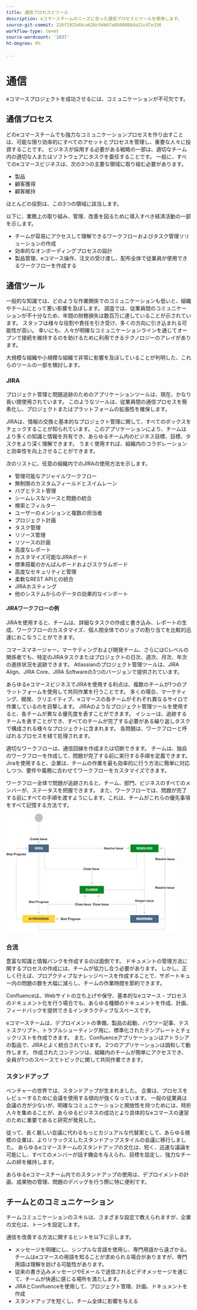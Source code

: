 ```yaml
---
title: 通信プロセスとツール
description: eコマースチームのニーズに合った通信プロセスとツールを使用します。
source-git-commit: 226f1925d9ca628c94b67a86888084a21cd7e336
workflow-type: tm+mt
source-wordcount: '1037'
ht-degree: 0%

---
```



# 通信

eコマースプロジェクトを成功させるには、コミュニケーションが不可欠です。

## 通信プロセス

どのeコマースチームでも強力なコミュニケーションプロセスを作り出すことは、可能な限り効率的にすべてのアセットとプロセスを管理し、重要な人々に投資することです。 ビジネスが採用する必要がある戦略の一部は、適切なチーム内の適切な人またはソフトウェアにタスクを委任することです。 一般に、すべてのeコマースビジネスは、次の3つの主要な領域に取り組む必要があります。

- 製品
- 顧客獲得
- 顧客維持

ほとんどの役割は、この3つの領域に該当します。

以下に、業務上の取り組み、管理、改善を図るために導入すべき経済活動の一部を示します。

- チームが容易にアクセスして理解できるワークフローおよびタスク管理ソリューションの作成
- 効率的なオンボーディングプロセスの設計
- 製品管理、eコマース操作、注文の受け渡し、配布全体で従業員が使用できるワークフローを作成する

## 通信ツール

一般的な知識では、どのような作業関係でのコミュニケーションも低いと、組織やチームにとって悪い影響を及ぼします。 調査では、従業員間のコミュニケーションが不十分なため、年間の財務損失は数百万に達していることが示されています。 スタッフは様々な役割や責任を引き受け、多くの方向に引き込まれる可能性が高い。 幸いにも、人々が明確なコミュニケーションラインを通じてオープンで接続を維持するのを助けるために利用できるテクノロジーのアレイがあります。

大規模な組織や小規模な組織で非常に影響を及ぼしていることが判明した、これらのツールの一部を検討します。

### JIRA

プロジェクト管理と問題追跡のためのアプリケーションツールは、現在、かなり長い間使用されています。 このようなツールは、従業員間の通信プロセスを簡素化し、プロジェクトまたはプラットフォームの拡張性を確保します。

JIRAは、情報の交換と基本的なプロジェクト管理に関して、すべてのボックスをチェックすることが知られています。 このアプリケーションにより、チームはより多くの知識と情報を共有でき、あらゆるチーム内のビジネス目標、目標、タスクをより深く理解できます。 うまく使用すれば、組織内のコラボレーションと効率性を向上させることができます。

次のリストに、任意の組織内でのJIRAの使用方法を示します。

- 管理可能なアジャイルワークフロー
- 無制限のカスタムフィールドとスイムレーン
- バグとテスト管理
- シームレスなソースと問題の統合
- 検索とフィルター
- ユーザーのメンションと複数の担当者
- プロジェクト計画
- タスク管理
- リソース管理
- リソースの計画
- 高度なレポート
- カスタマイズ可能なJIRAボード
- 標準搭載のかんばんボードおよびスクラムボード
- 高度なセキュリティと管理
- 柔軟なREST APIとの統合
- JIRAホスティング
- 他のシステムからのデータの効果的なインポート

#### JIRAワークフローの例

JIRAを使用すると、チームは、詳細なタスクの作成と書き込み、レポートの生成、ワークフローのカスタマイズ、個人間全体でのジョブの割り当てを比較的迅速におこなうことができます。

コマースマネージャー、マーケティングおよび開発チーム、さらにはCレベルの関係者でも、特定のJIRAタスクまたはプロジェクトの日次、週次、月次、年次の進捗状況を追跡できます。 Atlassianのプロジェクト管理ツールは、JIRA Align、JIRA Core、JIRA Softwareの3つのバージョンで提供されています。

あらゆるeコマースビジネスでJIRAを使用する利点は、複数のチームが1つのプラットフォームを使用して共同作業を行うことです。 多くの場合、マーケティング、開発、クリエイティブ、eコマースの各チームがそれぞれ異なるサイロで作業しているのを目撃します。 JIRAのようなプロジェクト管理ツールを使用すると、各チームが異なる優先度を表すことができます。 イシューは、追跡するチームを表すことができ、すべてのチームが完了する必要がある繰り返しタスクで構成される様々なプロジェクトに含まれます。 各問題は、ワークフローと呼ばれるプロセスを経て処理されます。

適切なワークフローは、通信回線を作成または切断できます。 チームは、独自のワークフローを作成して、問題が完了する前に実行する手順を定義できます。 Jiraを使用すると、企業は、チームの作業を最も効率的に行う方法に簡単に対応しつつ、要件や義務に合わせてワークフローをカスタマイズできます。

ワークフロー全体で問題が追跡されると、チーム、部門、ビジネスのすべてのメンバーが、ステータスを把握できます。 また、ワークフローでは、問題が完了する前にすべての手順を渡すようにします。これは、チームがこれらの優先事項をすべて記憶する方法です。

![JIRAワークフローのサンプル図](../../assets/playbooks/jira-workflow-example.png)

### 合流

豊富な知識と情報バンクを作成するのは面倒です。 ドキュメントの管理方法に関するプロセスの作成には、チームが協力し合う必要があります。 しかし、正しく行えば、プロアクティブなナレッジベースを作成することで、サポートキュー内の問題の数を大幅に減らし、チームの作業時間を節約できます。

Confluenceは、Webサイトの立ち上げや保守、基本的なeコマース・プロセスのドキュメント化を行う場合でも、あらゆる種類のドキュメントを作成、計画、フィードバックを提供できるインタラクティブなスペースです。

eコマースチームは、デプロイメントの準備、製品の起動、ハウツー記事、テストスクリプト、トラブルシューティング用に、標準化されたテンプレートとチェックリストを作成できます。 また、Confluenceアプリケーションはアトラシアの製品で、JIRAとよく統合されています。 2つのアプリケーションは調和して動作します。 作成されたコンテンツは、組織内のチームが簡単にアクセスでき、全員が1つのスペースでトピックに関して共同作業できます。

### スタンドアップ

ベンチャーの世界では、スタンドアップが生まれました。 企業は、プロセスをレビューするために会議を使用する傾向が強くなっています。 一般の従業員は会議の方が少ないが、明確なコミュニケーションと開放性を持つためには、時折人々を集めることが、あらゆるビジネスの成功とより具体的なeコマースの運営のために重要であると研究が発見した。

従って、長く厳しい会議に代わるもっとカジュアルな代替案として、あらゆる規模の企業は、よりリラックスしたスタンドアップスタイルの会議に移行しました。 あらゆるeコマースチームのスタンドアップの文化は、短く、迅速な議論を可能にし、すべてのメンバーが話す機会を与えられ、目標を設定し、強力なチームの絆を維持します。

あらゆるeコマースチーム内でのスタンドアップの使用は、デプロイメントの計画、成果物の管理、問題のデバッグを行う際に特に便利です。

## チームとのコミュニケーション

チームコミュニケーションのスキルは、さまざまな設定で教えられますが、企業の文化は、トーンを設定します。

通信を改善する方法に関するヒントを以下に示します。

- メッセージを明確にし、シンプルな言語を使用し、専門用語から遠ざかる。 チームはeコマースの用語を知ることが求められる場合がありますが、専門用語は理解を妨げる可能性があります。
- 従来の書き込みメッセージやEメールで送信されるビデオメッセージを通じて、チームが快適に感じる場所を満たします。
- JIRAとConfluenceを使用して、プロジェクト管理、計画、ドキュメントを作成
- スタンドアップを短くし、チーム全体に影響を与える
